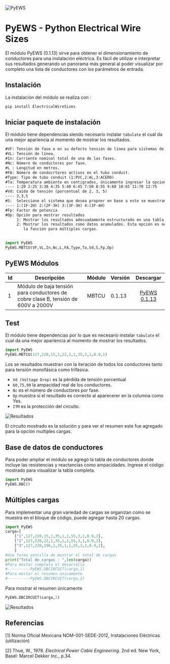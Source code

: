![PyEWS](https://i.ibb.co/YD4XKb8/02.png)



# PyEWS - Python Electrical Wire Sizes 

El módulo PyEWS (0.1.13) sirve para obtener el dimensionamiento de conductores para una instalación eléctrica. Es fácil de utilizar e interpretar sus resultados generando un panorama más general al poder visualizar por completo una lista de conductores con los parámetros de entrada.

## Instalación

La instalación del módulo se realiza con :

```Python
pip install ElectricalWireSizes
```

## Iniciar paquete de instalación

El módulo tiene dependencias siendo necesario instalar `tabulate` el cual da una mejor apariencia al momento de mostrar los resultados.

```tex
#VF: Tensión de fase o en su defecto tensión de línea para sistemas de 1F2H, 2F.
#VL: Tensión de línea.
#In: Corriente nominal total de una de las fases.
#Nc: Número de conductores por fase.
#L : Longitud en metros.
#FA: Número de conducrtores activos en el tubo conduit.
#Type: Tipo de tubo conduit (1:PVC,2:AL,3:ACERO)
#Ta: Temperatura ambiente en centigrados, únicamente ingresar la opcion númerica.
---- 1:20 2:25 3:30 4:35 5:40 6:45 7:50 8:55 9:60 10:65 11:70 12:75
#Vd: Caída de tensión (porcentual de 2, 3, 5)
---- 2,3,5	
#S:  Seleccione el sistema que desea propner en base a este se muestran los resultados.
---- 1:(1F-2H) 2:(2F-3H) 3:(3F-3H) 4:(3F-4H)
#Fp: Factor de potencia
#Op: Opción para mostrar resultados
	 1: Mostrar los resultados adecuadamente estructurado en una tabla. 
	 2: Mostrar los resultados como datos acumulados. Esta opción es necesario cuando se activa
	 	la función para múltiples cargas.
	
```

```python
import PyEWS 
PyEWS.MBTCU(VF,VL,In,Nc,L,FA,Type,Ta,Vd,S,Fp,Op)
```

## PyEWS Módulos

| Id   | Descripción                                                  | Módulo | Versión |                      Descargar                      |
| ---- | ------------------------------------------------------------ | ------ | ------- | :-------------------------------------------------: |
| 1    | Módulo de baja tensión para conductores de cobre clase B,  tensión de 600V a 2000V | MBTCU  | 0.1.13  | [PyEWS 0.1.13](https://github.com/jacometoss/PyEWS) |

## Test

El módulo tiene dependencias por lo que es necesario instalar `tabulate` el cual da una mejor apariencia al momento de mostrar los resultados.

```python
import PyEWS
PyEWS.MBTCU(127,220,15,1,22,1,1,35,3,1,0.9,1)
```

Los se resultados muestran con la iteración de todos los conductores tanto para tensión monofásica como trifásica.

- `Vd (Voltage Drop)` es la pérdida de tensión porcentual 
- `60,75,90` la ampacidad real de los conductores.
- `Nc` es el número de conductores por fase.
- `Op` muestra si el resultado es correcto al aparecerer en la columna como Yes.
- `ITM` es la protección del circuito.

![Resultados](https://i.ibb.co/VDtY0vz/Ejemplo-01.jpg)

El circuito mostrado es la solución y para ver el resumen este fue agregado para la opción multiples cargas.

## Base de datos de conductores

Para poder ampliar el módulo se agregó la tabla de conductores donde incluye las resistencias y reactancias como ampacidades. Ingrese el código mostrado para visualizar la tabla completa.

```python
import PyEWS
PyEWS.DBC()
```

## Múltiples cargas 

Para implementar una gran variedad de cargas se organizan como se muestra en el bloque de código, puede agregar hasta 20 cargas.

```python
import PyEWS
carga=[
    ["1",127,220,15,1,35,1,1,55,3,1,0.9,2],
    ["2",127,220,22,1,35,1,1,55,3,1,0.9,2],
    ["3",127,220,196,1,35,1,1,55,3,1,0.9,2],  
    ]
#Una forma sencilla de mostrar el total de cargas
print("Total de cargas : ",len(carga))
#Para mostar completo el desarrollo
#----------PyEWS.DBCIRCUIT(carga,1)
#Para mostar el resumen únicamente 
#----------PyEWS.DBCIRCUIT(carga,2)
```

Para mostrar el resumen únicamente

```python
PyEWS.DBCIRCUIT(carga,2)
```

![Resultados](https://i.ibb.co/ncydXWx/Ejemplo-02.jpg)



## Referencias

[1] Norma Oficial Mexicana NOM-001-SEDE-2012, Instalaciones Eléctricas (utilización)

[2] Thue, W., 1978. *Electrical Power Cable Engineering*. 2nd ed. New York, Basel: Marcel Dekker Inc., p.34.

